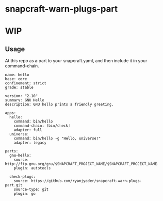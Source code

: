 # snapcraft-warn-plugs-part

# WIP

## Usage
At this repo as a part to your snapcraft.yaml, and then include it in your command-chain.

```
name: hello
base: core
confinement: strict
grade: stable

version: "2.10"
summary: GNU Hello
description: GNU hello prints a friendly greeting.

apps:
  hello:
    command: bin/hello
    command-chain: [bin/check]
    adapter: full
  universe:
    command: bin/hello -g "Hello, universe!"
    adapter: legacy

parts:
  gnu-hello:
    source: http://ftp.gnu.org/gnu/$SNAPCRAFT_PROJECT_NAME/$SNAPCRAFT_PROJECT_NAME-$SNAPCRAFT_PROJECT_VERSION.tar.gz
    plugin: autotools

  check-plugs:
    source: https://github.com/ryanjyoder/snapcraft-warn-plugs-part.git
    source-type: git
    plugin: go


```